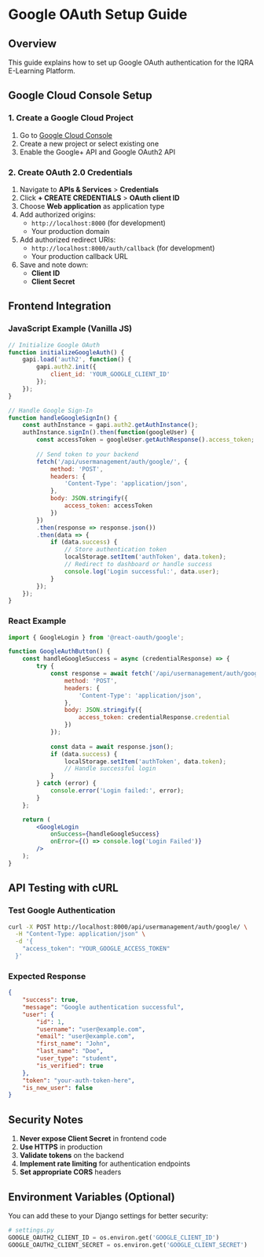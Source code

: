 # Google OAuth Setup Guide

## Overview
This guide explains how to set up Google OAuth authentication for the IQRA E-Learning Platform.

## Google Cloud Console Setup

### 1. Create a Google Cloud Project
1. Go to [Google Cloud Console](https://console.cloud.google.com/)
2. Create a new project or select existing one
3. Enable the Google+ API and Google OAuth2 API

### 2. Create OAuth 2.0 Credentials
1. Navigate to **APIs & Services** > **Credentials**
2. Click **+ CREATE CREDENTIALS** > **OAuth client ID**
3. Choose **Web application** as application type
4. Add authorized origins:
   - `http://localhost:8000` (for development)
   - Your production domain
5. Add authorized redirect URIs:
   - `http://localhost:8000/auth/callback` (for development)
   - Your production callback URL
6. Save and note down:
   - **Client ID**
   - **Client Secret**

## Frontend Integration

### JavaScript Example (Vanilla JS)
```javascript
// Initialize Google OAuth
function initializeGoogleAuth() {
    gapi.load('auth2', function() {
        gapi.auth2.init({
            client_id: 'YOUR_GOOGLE_CLIENT_ID'
        });
    });
}

// Handle Google Sign-In
function handleGoogleSignIn() {
    const authInstance = gapi.auth2.getAuthInstance();
    authInstance.signIn().then(function(googleUser) {
        const accessToken = googleUser.getAuthResponse().access_token;
        
        // Send token to your backend
        fetch('/api/usermanagement/auth/google/', {
            method: 'POST',
            headers: {
                'Content-Type': 'application/json',
            },
            body: JSON.stringify({
                access_token: accessToken
            })
        })
        .then(response => response.json())
        .then(data => {
            if (data.success) {
                // Store authentication token
                localStorage.setItem('authToken', data.token);
                // Redirect to dashboard or handle success
                console.log('Login successful:', data.user);
            }
        });
    });
}
```

### React Example
```jsx
import { GoogleLogin } from '@react-oauth/google';

function GoogleAuthButton() {
    const handleGoogleSuccess = async (credentialResponse) => {
        try {
            const response = await fetch('/api/usermanagement/auth/google/', {
                method: 'POST',
                headers: {
                    'Content-Type': 'application/json',
                },
                body: JSON.stringify({
                    access_token: credentialResponse.credential
                })
            });
            
            const data = await response.json();
            if (data.success) {
                localStorage.setItem('authToken', data.token);
                // Handle successful login
            }
        } catch (error) {
            console.error('Login failed:', error);
        }
    };

    return (
        <GoogleLogin
            onSuccess={handleGoogleSuccess}
            onError={() => console.log('Login Failed')}
        />
    );
}
```

## API Testing with cURL

### Test Google Authentication
```bash
curl -X POST http://localhost:8000/api/usermanagement/auth/google/ \
  -H "Content-Type: application/json" \
  -d '{
    "access_token": "YOUR_GOOGLE_ACCESS_TOKEN"
  }'
```

### Expected Response
```json
{
    "success": true,
    "message": "Google authentication successful",
    "user": {
        "id": 1,
        "username": "user@example.com",
        "email": "user@example.com",
        "first_name": "John",
        "last_name": "Doe",
        "user_type": "student",
        "is_verified": true
    },
    "token": "your-auth-token-here",
    "is_new_user": false
}
```

## Security Notes

1. **Never expose Client Secret** in frontend code
2. **Use HTTPS** in production
3. **Validate tokens** on the backend
4. **Implement rate limiting** for authentication endpoints
5. **Set appropriate CORS** headers

## Environment Variables (Optional)
You can add these to your Django settings for better security:

```python
# settings.py
GOOGLE_OAUTH2_CLIENT_ID = os.environ.get('GOOGLE_CLIENT_ID')
GOOGLE_OAUTH2_CLIENT_SECRET = os.environ.get('GOOGLE_CLIENT_SECRET')
```
